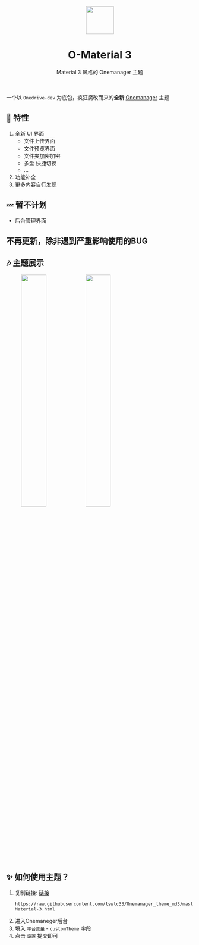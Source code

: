 <div align="center">
    <img src="https://www.gstatic.com/images/icons/material/apps/fonts/1x/catalog/v5/favicon.svg" style="width: 75px;height: 75px;">
    <h1>O-Material 3</h1>
    Material 3 风格的 Onemanager 主题
</div>
<br><br>

一个以 `Onedrive-dev` 为底包，疯狂魔改而来的**全新** [Onemanager](https://github.com/qkqpttgf/OneManager-php) 主题


## 🎁 特性 
1. 全新 UI 界面
   - 文件上传界面
   - 文件预览界面
   - 文件夹加密加密
   - 多盘 快捷切换
   - ...
2. 功能补全
3. 更多内容自行发现

## 💤 暂不计划
- 后台管理界面

## 不再更新，除非遇到严重影响使用的BUG

## 🎶 主题展示
<figure class="half">
    <img src="https://raw.githubusercontent.com/lswlc33/Onemanager_theme_md3/96e947afb106533eff32d7b7092e9b836ec23acc/src/1.png" width="40%" alt="">
    <img src="https://raw.githubusercontent.com/lswlc33/Onemanager_theme_md3/96e947afb106533eff32d7b7092e9b836ec23acc/src/2.png" width="40%" alt="">  
</figure>
<img src="https://raw.githubusercontent.com/lswlc33/Onemanager_theme_md3/96e947afb106533eff32d7b7092e9b836ec23acc/src/3.jpeg" width="auto" alt="">

## ✨ 如何使用主题？
1. 复制链接: [链接](https://raw.githubusercontent.com/lswlc33/Onemanager_theme_md3/master/O-Material-3.html)
    ```
    https://raw.githubusercontent.com/lswlc33/Onemanager_theme_md3/master/O-Material-3.html
    ```
2. 进入Onemaneger后台  
3. 填入 `平台变量` - `customTheme` 字段  
4. 点击 `设置` 提交即可
